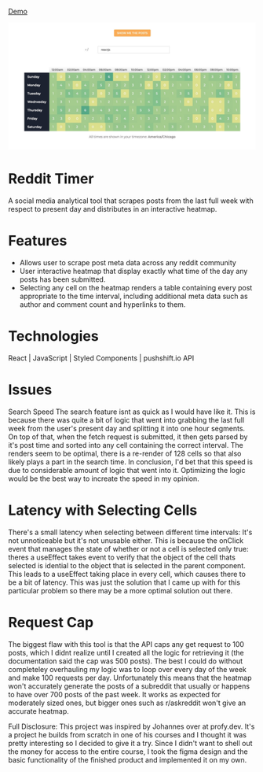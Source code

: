 [Demo](https://ebof1223-reddit-timer.netlify.app/)

![Alt text](./resources/snapshot.jpg)

# Reddit Timer
A social media analytical tool that scrapes posts from the last full week with respect to present day and distributes in an interactive heatmap.

# Features

- Allows user to scrape post meta data across any reddit community
- User interactive heatmap that display exactly what time of the day any posts has been submitted.
- Selecting any cell on the heatmap renders a table containing every post appropriate to the time interval, including additional meta data such as author and comment count and hyperlinks to them.

# Technologies
React | JavaScript | Styled Components | pushshift.io API

# Issues
Search Speed
The search feature isnt as quick as I would have like it. This is because there was quite a bit of logic that went into grabbing the last full week from the user's present day and splitting it into one hour segments. On top of that, when the fetch request is submitted, it then gets parsed by it's post time and sorted into any cell containing the correct interval. The renders seem to be optimal, there is a re-render of 128 cells so that also likely plays a part in the search time. In conclusion, I'd bet that this speed is due to considerable amount of logic that went into it. Optimizing the logic would be the best way to increate the speed in my opinion.

# Latency with Selecting Cells
There's a small latency when selecting between different time intervals: It's not unnoticeable but it's not unusable either. This is because the onClick event that manages the state of whether or not a cell is selected only true: theres a useEffect takes event to verify that the object of the cell thats selected is idential to the object that is selected in the parent component. This leads to a useEffect taking place in every cell, which causes there to be a bit of latency. This was just the solution that I came up with for this particular problem so there may be a more optimal solution out there.

# Request Cap
The biggest flaw with this tool is that the API caps any get request to 100 posts, which I didnt realize until I created all the logic for retrieving it (the documentation said the cap was 500 posts). The best I could do without completeley overhauling my logic was to loop over every day of the week and make 100 requests per day. Unfortunately this means that the heatmap won't accurately generate the posts of a subreddit that usually or happens to have over 700 posts of the past week. It works as expected for moderately sized ones, but bigger ones such as r/askreddit won't give an accurate heatmap.

Full Disclosure: This project was inspired by Johannes over at profy.dev. It's a project he builds from scratch in one of his courses and I thought it was pretty interesting so I decided to give it a try. Since I didn't want to shell out the money for access to the entire course, I took the figma design and the basic functionality of the finished product and implemented it on my own.
